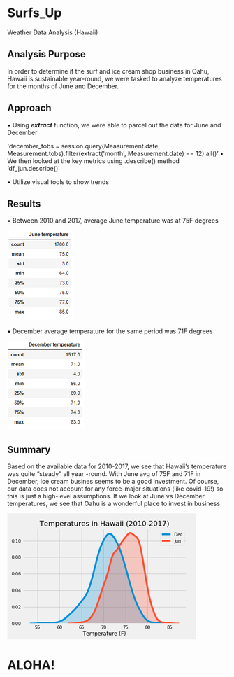 
# Surfs_Up

Weather Data Analysis (Hawaii)

## Analysis Purpose

In order to determine if the surf and ice cream shop business in Oahu, Hawaii is sustainable year-round, we were tasked to analyze temperatures for the months of June and December.


## Approach

•	Using ***extract*** function, we were able to parcel out the data for June and December

'december_tobs = session.query(Measurement.date, Measurement.tobs).filter(extract('month', Measurement.date) == 12).all()’
•	We then looked at the key metrics using .describe() method
‘df_jun.describe()'

•	Utilize visual tools to show trends


## Results

•	Between 2010 and 2017, average June temperature was at 75F degrees

![]( https://github.com/jojobear2020/Surfs_Up/blob/master/analysis/june_summary.PNG)




•	December average temperature for the same period was 71F degrees

![]( https://github.com/jojobear2020/Surfs_Up/blob/master/analysis/december_summary.PNG)

## Summary

Based on the available data for 2010-2017, we see that Hawaii’s temperature was quite “steady” all year -round. With June avg of 75F and 71F in December, ice cream busines seems to be a good investment. Of course, our data does not account for any force-major situations (like covid-19!) so this is just a high-level assumptions. If we look at June vs December temperatures, we see that Oahu is a wonderful place to invest in business

![](https://github.com/jojobear2020/Surfs_Up/blob/master/analysis/jun_dec_temp_kdeplot.png)

# ALOHA! 
